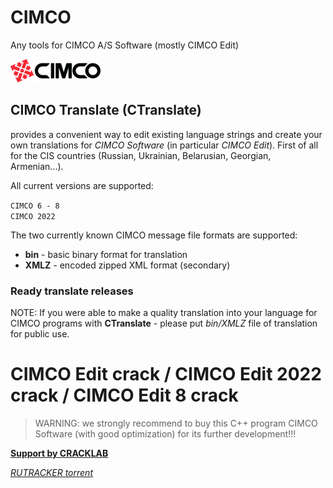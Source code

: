 # CIMCO
Any tools for CIMCO A/S Software (mostly CIMCO Edit) 

![cimco logo](header-cimco-logo.png "cimco logo")

## CIMCO Translate (CTranslate)
provides a convenient way to edit existing language strings and create your own translations for *CIMCO Software* (in particular *CIMCO Edit*). First of all for the CIS countries (Russian, Ukrainian, Belarusian, Georgian, Armenian...).

All current versions are supported:

`CIMCO 6 - 8`  
`CIMCO 2022`


The two currently known CIMCO message file formats are supported:  
* **bin** - basic binary format for translation  
* **XMLZ** - encoded zipped XML format (secondary)  

### Ready translate releases
NOTE: If you were able to make a quality translation into your language for CIMCO programs with **CTranslate** - please put *bin/XMLZ* file of translation for public use.


# CIMCO Edit crack / CIMCO Edit 2022 crack / CIMCO Edit 8 crack
>WARNING: we strongly recommend to buy this C++ program CIMCO Software (with good optimization) for its further development!!!  

**[Support by CRACKLAB](https://cracklab.team/index.php?threads/880/post-8777)**  

*[RUTRACKER torrent](https://rutracker.org/forum/viewtopic.php?t=6201946)*
